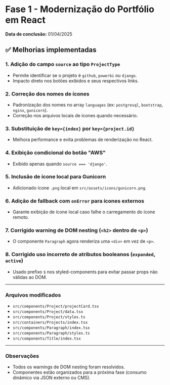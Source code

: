 # Fase 1 - Modernização do Portfólio em React
**Data de conclusão:** 01/04/2025

## ✅ Melhorias implementadas

### 1. Adição do campo `source` ao tipo `ProjectType`
- Permite identificar se o projeto é `github`, `powerbi` ou `django`.
- Impacto direto nos botões exibidos e seus respectivos links.

### 2. Correção dos nomes de ícones
- Padronização dos nomes no array `languages` (ex: `postgresql`, `bootstrap`, `nginx`, `gunicorn`).
- Correção nos arquivos locais de ícones quando necessário.

### 3. Substituição de `key={index}` por `key={project.id}`
- Melhora performance e evita problemas de renderização no React.

### 4. Exibição condicional do botão "AWS"
- Exibido apenas quando `source === 'django'`.

### 5. Inclusão de ícone local para Gunicorn
- Adicionado ícone `.png` local em `src/assets/icons/gunicorn.png`.

### 6. Adição de fallback com `onError` para ícones externos
- Garante exibição de ícone local caso falhe o carregamento do ícone remoto.

### 7. Corrigido warning de DOM nesting (`<h2>` dentro de `<p>`)
- O componente `Paragraph` agora renderiza uma `<div>` em vez de `<p>`.

### 8. Corrigido uso incorreto de atributos booleanos (`expanded`, `active`)
- Usado prefixo `$` nos styled-components para evitar passar props não válidas ao DOM.

---

### Arquivos modificados

- `src/components/Project/projectCard.tsx`
- `src/components/Project/data.tsx`
- `src/components/Project/styles.ts`
- `src/containers/Projects/index.tsx`
- `src/components/Paragraph/index.tsx`
- `src/components/Paragraph/styles.ts`
- `src/components/Title/index.tsx`

---

### Observações
- Todos os warnings de DOM nesting foram resolvidos.
- Componentes estão organizados para a próxima fase (consumo dinâmico via JSON externo ou CMS).
